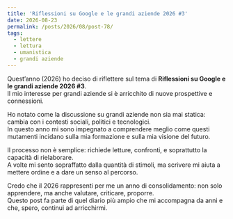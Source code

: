 ```yaml
---
title: 'Riflessioni su Google e le grandi aziende 2026 #3'
date: 2026-08-23
permalink: /posts/2026/08/post-78/
tags:
  - lettere
  - lettura
  - umanistica
  - grandi aziende
---
```


Quest’anno (2026) ho deciso di riflettere sul tema di **Riflessioni su Google e le grandi aziende 2026 #3**.  
Il mio interesse per grandi aziende si è arricchito di nuove prospettive e connessioni.  

Ho notato come la discussione su grandi aziende non sia mai statica: cambia con i contesti sociali, politici e tecnologici.  
In questo anno mi sono impegnato a comprendere meglio come questi mutamenti incidano sulla mia formazione e sulla mia visione del futuro.  

Il processo non è semplice: richiede letture, confronti, e soprattutto la capacità di rielaborare.  
A volte mi sento sopraffatto dalla quantità di stimoli, ma scrivere mi aiuta a mettere ordine e a dare un senso al percorso.  

Credo che il 2026 rappresenti per me un anno di consolidamento: non solo apprendere, ma anche valutare, criticare, proporre.  
Questo post fa parte di quel diario più ampio che mi accompagna da anni e che, spero, continui ad arricchirmi.  

